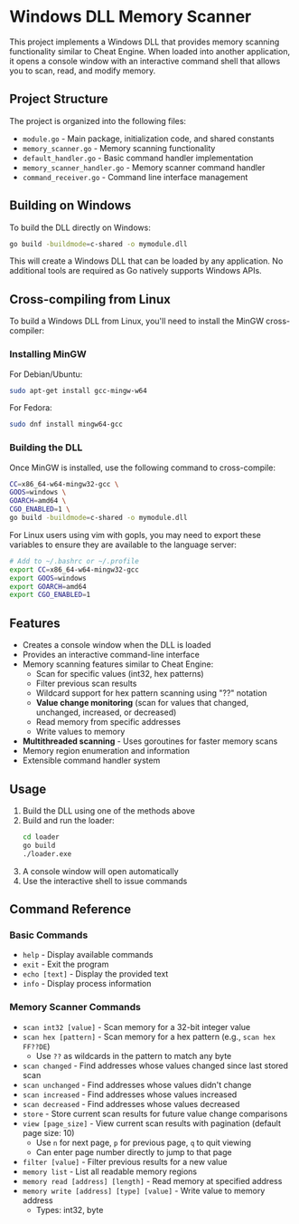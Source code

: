 # Windows DLL Memory Scanner

This project implements a Windows DLL that provides memory scanning functionality similar to Cheat Engine. When loaded into another application, it opens a console window with an interactive command shell that allows you to scan, read, and modify memory.

## Project Structure

The project is organized into the following files:

- `module.go` - Main package, initialization code, and shared constants
- `memory_scanner.go` - Memory scanning functionality 
- `default_handler.go` - Basic command handler implementation
- `memory_scanner_handler.go` - Memory scanner command handler 
- `command_receiver.go` - Command line interface management

## Building on Windows

To build the DLL directly on Windows:

```bash
go build -buildmode=c-shared -o mymodule.dll
```

This will create a Windows DLL that can be loaded by any application. No additional tools are required as Go natively supports Windows APIs.

## Cross-compiling from Linux

To build a Windows DLL from Linux, you'll need to install the MinGW cross-compiler:

### Installing MinGW

For Debian/Ubuntu:
```bash
sudo apt-get install gcc-mingw-w64
```

For Fedora:
```bash
sudo dnf install mingw64-gcc
```

### Building the DLL

Once MinGW is installed, use the following command to cross-compile:

```bash
CC=x86_64-w64-mingw32-gcc \
GOOS=windows \
GOARCH=amd64 \
CGO_ENABLED=1 \
go build -buildmode=c-shared -o mymodule.dll
```

For Linux users using vim with gopls, you may need to export these variables to ensure they are available to the language server:

```bash
# Add to ~/.bashrc or ~/.profile
export CC=x86_64-w64-mingw32-gcc
export GOOS=windows
export GOARCH=amd64
export CGO_ENABLED=1
```

## Features

- Creates a console window when the DLL is loaded
- Provides an interactive command-line interface
- Memory scanning features similar to Cheat Engine:
  - Scan for specific values (int32, hex patterns)
  - Filter previous scan results
  - Wildcard support for hex pattern scanning using "??" notation
  - **Value change monitoring** (scan for values that changed, unchanged, increased, or decreased)
  - Read memory from specific addresses
  - Write values to memory
- **Multithreaded scanning** - Uses goroutines for faster memory scans
- Memory region enumeration and information
- Extensible command handler system

## Usage

1. Build the DLL using one of the methods above
2. Build and run the loader:
   ```bash
   cd loader
   go build
   ./loader.exe
   ```
3. A console window will open automatically
4. Use the interactive shell to issue commands

## Command Reference

### Basic Commands
- `help` - Display available commands
- `exit` - Exit the program
- `echo [text]` - Display the provided text
- `info` - Display process information

### Memory Scanner Commands
- `scan int32 [value]` - Scan memory for a 32-bit integer value
- `scan hex [pattern]` - Scan memory for a hex pattern (e.g., `scan hex FF??DE`)
  - Use `??` as wildcards in the pattern to match any byte
- `scan changed` - Find addresses whose values changed since last stored scan
- `scan unchanged` - Find addresses whose values didn't change
- `scan increased` - Find addresses whose values increased
- `scan decreased` - Find addresses whose values decreased
- `store` - Store current scan results for future value change comparisons
- `view [page_size]` - View current scan results with pagination (default page size: 10)
  - Use `n` for next page, `p` for previous page, `q` to quit viewing
  - Can enter page number directly to jump to that page
- `filter [value]` - Filter previous results for a new value
- `memory list` - List all readable memory regions
- `memory read [address] [length]` - Read memory at specified address
- `memory write [address] [type] [value]` - Write value to memory address
  - Types: int32, byte
